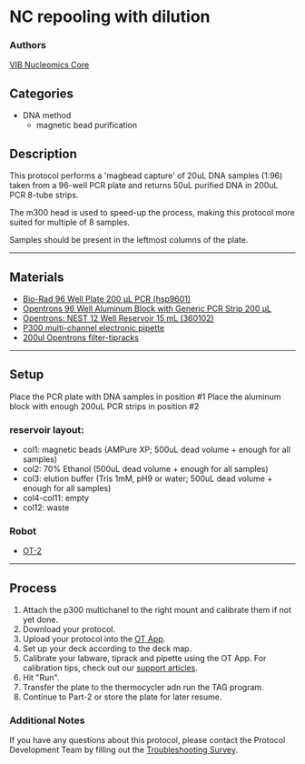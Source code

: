 # NC repooling with dilution

### Authors
[VIB Nucleomics Core](https://www.nucleomics.be)

## Categories
* DNA method
	* magnetic bead purification

## Description

This protocol performs a 'magbead capture' of 20uL DNA samples (1:96) taken from a 96-well PCR plate and returns 50uL purified DNA in 200uL PCR 8-tube strips.

The m300 head is used to speed-up the process, making this protocol more suited for multiple of 8 samples.

Samples should be present in the leftmost columns of the plate.

---
## Materials

* [Bio-Rad 96 Well Plate 200 µL PCR (hsp9601)](https://labware.opentrons.com/biorad_96_wellplate_200ul_pcr?_gl=1*1a9qcug*_gcl_aw*R0NMLjE2MzE4MDAxNDUuQ2owS0NRanc4SWFHQmhDSEFSSXNBR0lSUllvamg1ZkhXczd1RUt2QTRLRE12cGE5WnBTbndpSmxybkxnVU54QTVJVEowRm04V2txTzhxTWFBbWxIRUFMd193Y0I.*_ga*MjA3NDg2NzQ1MC4xNjMwMDczMjAw*_ga_GNSMNLW4RY*MTYzMTc5OTI5Ny40My4xLjE2MzE4MDAyNTYuMA..)
* [Opentrons 96 Well Aluminum Block with Generic PCR Strip 200 µL](https://labware.opentrons.com/opentrons_96_aluminumblock_generic_pcr_strip_200ul?category=aluminumBlock)
* [Opentrons: NEST 12 Well Reservoir 15 mL (360102)](https://www.cell-nest.com/page94?_l=en&product_id=102)
* [P300 multi-channel electronic pipette](https://shop.opentrons.com/collections/ot-2-pipettes)
* [200ul Opentrons filter-tipracks](https://shop.opentrons.com/collections/opentrons-tips/products/opentrons-200ul-filter-tips)

---
## Setup

Place the PCR plate with DNA samples in position #1
Place the aluminum block with enough 200uL PCR strips in position #2

### reservoir layout:
* col1: magnetic beads (AMPure XP; 500uL dead volume + enough for all samples)
* col2: 70% Ethanol (500uL dead volume + enough for all samples)
* col3: elution buffer (Tris 1mM, pH9 or water; 500uL dead volume + enough for all samples)
* col4-col11: empty
* col12: waste

### Robot
* [OT-2](https://opentrons.com/ot-2)

---
## Process
1. Attach the p300 multichanel to the right mount and calibrate them if not yet done.
2. Download your protocol.
3. Upload your protocol into the [OT App](https://opentrons.com/ot-app).
4. Set up your deck according to the deck map.
5. Calibrate your labware, tiprack and pipette using the OT App. For calibration tips, check out our [support articles](https://support.opentrons.com/en/collections/1559720-guide-for-getting-started-with-the-ot-2).
6. Hit "Run".
7. Transfer the plate to the thermocycler adn run the TAG program.
8. Continue to Part-2 or store the plate for later resume.

### Additional Notes
If you have any questions about this protocol, please contact the Protocol Development Team by filling out the [Troubleshooting Survey](https://protocol-troubleshooting.paperform.co/).
